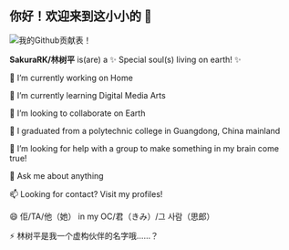 ## 你好！欢迎来到这小小的 👋
![我的Github贡献表！](https://github-readme-stats.vercel.app/api?username=SakuraRK&show_icons=true&theme=cobalt2)

**SakuraRK/林树平** is(are) a ✨ Special soul(s) living on earth! ✨

 🔭 I’m currently working on Home
 
 🌱 I’m currently learning Digital Media Arts
 
 👯 I’m looking to collaborate on Earth
 
 🏫 I graduated from a polytechnic college in Guangdong, China mainland
 
 🤔 I’m looking for help with a group to make something in my brain come true!
 
 💬 Ask me about anything
 
 📫 Looking for contact? Visit my profiles!
 
 😄  佢/TA/他（她） in my OC/君（きみ）/그 사람（思郎）
 
 ⚡  林树平是我一个虚构伙伴的名字哦……？
